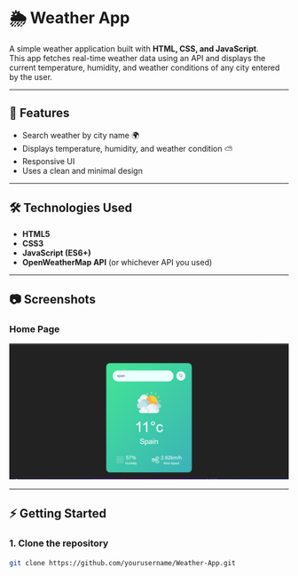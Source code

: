 # 🌦️ Weather App

A simple weather application built with **HTML, CSS, and JavaScript**.  
This app fetches real-time weather data using an API and displays the current temperature, humidity, and weather conditions of any city entered by the user.

---

## 🚀 Features
- Search weather by city name 🌍  
- Displays temperature, humidity, and weather condition ⛅  
- Responsive UI  
- Uses a clean and minimal design  

---

## 🛠️ Technologies Used
- **HTML5**  
- **CSS3**  
- **JavaScript (ES6+)**  
- **OpenWeatherMap API** (or whichever API you used)

---

## 📷 Screenshots  

### Home Page
![Weather App Screenshot](./Screenshot.png)

---

## ⚡ Getting Started

### 1. Clone the repository
```bash
git clone https://github.com/yourusername/Weather-App.git
